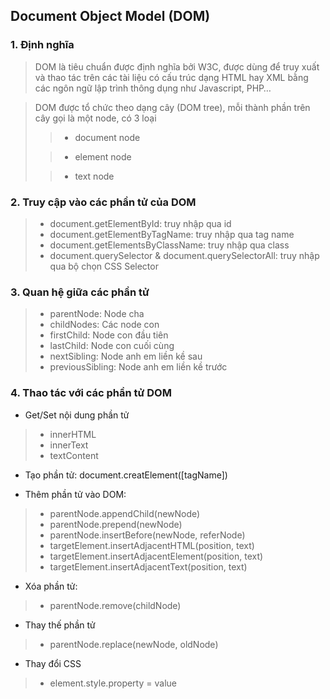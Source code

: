 ## Document Object Model (DOM)
### 1. Định nghĩa
> DOM là tiêu chuẩn được định nghĩa bởi W3C, được dùng để truy xuất và thao tác trên các tài liệu có cấu trúc dạng HTML hay XML bằng các ngôn ngữ lập trình thông dụng như Javascript, PHP…

> DOM được tổ chức theo dạng cây (DOM tree), mỗi thành phần trên cây gọi là một node, có 3 loại
>> - document node
>
>> - element node
>
>> - text node
>
### 2. Truy cập vào các phần tử của DOM
> - document.getElementById: truy nhập qua id
> - document.getElementByTagName: truy nhập qua tag name
> - document.getElementsByClassName: truy nhập qua class
> - document.querySelector & document.querySelectorAll: truy nhập qua bộ chọn CSS Selector
>
### 3. Quan hệ giữa các phần tử
> - parentNode: Node cha
> - childNodes: Các node con
> - firstChild: Node con đầu tiên
> - lastChild: Node con cuối cùng
> - nextSibling: Node anh em liền kề sau
> - previousSibling: Node anh em liền kề trước
>
### 4. Thao tác với các phần tử DOM
- Get/Set nội dung phần tử
> - innerHTML
> - innerText
> - textContent
>
- Tạo phần tử: document.creatElement([tagName])

- Thêm phần tử vào DOM:

> - parentNode.appendChild(newNode)
> - parentNode.prepend(newNode)
> - parentNode.insertBefore(newNode, referNode)
> - targetElement.insertAdjacentHTML(position, text)
> - targetElement.insertAdjacentElement(position, text)
> - targetElement.insertAdjacentText(position, text)

- Xóa phần tử:
> - parentNode.remove(childNode)

- Thay thế phần tử

> - parentNode.replace(newNode, oldNode)

- Thay đổi CSS

> - element.style.property = value